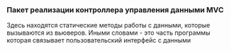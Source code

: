 ### Пакет реализации контроллера управления данными MVC

Здесь находятся статические методы работы с данными, которые вызываются из вьюверов. Иными словами - это часть 
программы которая связывает пользовательский интерфейс с данными
